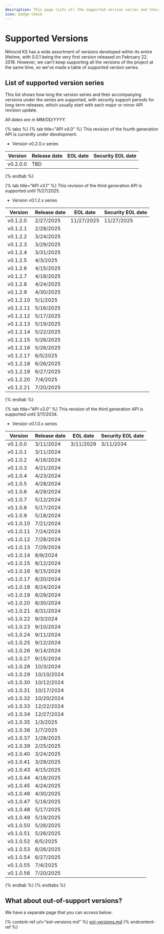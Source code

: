 ```yaml
---
description: This page lists all the supported version series and their history.
icon: badge-check
---
```


# Supported Versions

Nitrocid KS has a wide assortment of versions developed within its entire lifetime, with 0.0.1 being the very first version released on February 22, 2018. However, we can't keep supporting all the versions of the project at the same time, so we've made a table of supported version series.

## List of supported version series

This list shows how long the version series and their accompanying versions under the series are supported, with security support periods for long-term releases, which usually start with each major or minor API revision update.

_All dates are in MM/DD/YYYY._

{% tabs %}
{% tab title="API v4.0" %}
This revision of the fourth generation API is currently under development.

* Version v0.2.0.x series

| Version  | Release date | EOL date | Security EOL date |
| -------- | ------------ | -------- | ----------------- |
| v0.2.0.0 | TBD          |          |                   |
{% endtab %}

{% tab title="API v3.1" %}
This revision of the third generation API is supported until 11/27/2025.

* Version v0.1.2.x series

| Version   | Release date | EOL date   | Security EOL date |
| --------- | ------------ | ---------- | ----------------- |
| v0.1.2.0  | 2/27/2025    | 11/27/2025 | 11/27/2025        |
| v0.1.2.1  | 2/28/2025    |            |                   |
| v0.1.2.2  | 3/24/2025    |            |                   |
| v0.1.2.3  | 3/29/2025    |            |                   |
| v0.1.2.4  | 3/31/2025    |            |                   |
| v0.1.2.5  | 4/3/2025     |            |                   |
| v0.1.2.6  | 4/15/2025    |            |                   |
| v0.1.2.7  | 4/18/2025    |            |                   |
| v0.1.2.8  | 4/24/2025    |            |                   |
| v0.1.2.9  | 4/30/2025    |            |                   |
| v0.1.2.10 | 5/1/2025     |            |                   |
| v0.1.2.11 | 5/16/2025    |            |                   |
| v0.1.2.12 | 5/17/2025    |            |                   |
| v0.1.2.13 | 5/19/2025    |            |                   |
| v0.1.2.14 | 5/22/2025    |            |                   |
| v0.1.2.15 | 5/26/2025    |            |                   |
| v0.1.2.16 | 5/26/2025    |            |                   |
| v0.1.2.17 | 6/5/2025     |            |                   |
| v0.1.2.18 | 6/26/2025    |            |                   |
| v0.1.2.19 | 6/27/2025    |            |                   |
| v0.1.2.20 | 7/4/2025     |            |                   |
| v0.1.2.21 | 7/20/2025    |            |                   |
{% endtab %}

{% tab title="API v3.0" %}
This revision of the third generation API is supported until 3/11/2034.

* Version v0.1.0.x series

| Version   | Release date | EOL date  | Security EOL date |
| --------- | ------------ | --------- | ----------------- |
| v0.1.0.0  | 3/11/2024    | 3/11/2029 | 3/11/2034         |
| v0.1.0.1  | 3/11/2024    |           |                   |
| v0.1.0.2  | 4/16/2024    |           |                   |
| v0.1.0.3  | 4/21/2024    |           |                   |
| v0.1.0.4  | 4/23/2024    |           |                   |
| v0.1.0.5  | 4/28/2024    |           |                   |
| v0.1.0.6  | 4/29/2024    |           |                   |
| v0.1.0.7  | 5/12/2024    |           |                   |
| v0.1.0.8  | 5/17/2024    |           |                   |
| v0.1.0.9  | 5/18/2024    |           |                   |
| v0.1.0.10 | 7/21/2024    |           |                   |
| v0.1.0.11 | 7/24/2024    |           |                   |
| v0.1.0.12 | 7/28/2024    |           |                   |
| v0.1.0.13 | 7/29/2024    |           |                   |
| v0.1.0.14 | 8/9/2024     |           |                   |
| v0.1.0.15 | 8/12/2024    |           |                   |
| v0.1.0.16 | 8/15/2024    |           |                   |
| v0.1.0.17 | 8/20/2024    |           |                   |
| v0.1.0.18 | 8/24/2024    |           |                   |
| v0.1.0.19 | 8/29/2024    |           |                   |
| v0.1.0.20 | 8/30/2024    |           |                   |
| v0.1.0.21 | 8/31/2024    |           |                   |
| v0.1.0.22 | 9/3/2024     |           |                   |
| v0.1.0.23 | 9/10/2024    |           |                   |
| v0.1.0.24 | 9/11/2024    |           |                   |
| v0.1.0.25 | 9/12/2024    |           |                   |
| v0.1.0.26 | 9/14/2024    |           |                   |
| v0.1.0.27 | 9/15/2024    |           |                   |
| v0.1.0.28 | 10/3/2024    |           |                   |
| v0.1.0.29 | 10/10/2024   |           |                   |
| v0.1.0.30 | 10/12/2024   |           |                   |
| v0.1.0.31 | 10/17/2024   |           |                   |
| v0.1.0.32 | 10/20/2024   |           |                   |
| v0.1.0.33 | 12/22/2024   |           |                   |
| v0.1.0.34 | 12/27/2024   |           |                   |
| v0.1.0.35 | 1/3/2025     |           |                   |
| v0.1.0.36 | 1/7/2025     |           |                   |
| v0.1.0.37 | 1/28/2025    |           |                   |
| v0.1.0.39 | 2/25/2025    |           |                   |
| v0.1.0.40 | 3/24/2025    |           |                   |
| v0.1.0.41 | 3/29/2025    |           |                   |
| v0.1.0.43 | 4/15/2025    |           |                   |
| v0.1.0.44 | 4/18/2025    |           |                   |
| v0.1.0.45 | 4/24/2025    |           |                   |
| v0.1.0.46 | 4/30/2025    |           |                   |
| v0.1.0.47 | 5/16/2025    |           |                   |
| v0.1.0.48 | 5/17/2025    |           |                   |
| v0.1.0.49 | 5/19/2025    |           |                   |
| v0.1.0.50 | 5/26/2025    |           |                   |
| v0.1.0.51 | 5/26/2025    |           |                   |
| v0.1.0.52 | 6/5/2025     |           |                   |
| v0.1.0.53 | 6/26/2025    |           |                   |
| v0.1.0.54 | 6/27/2025    |           |                   |
| v0.1.0.55 | 7/4/2025     |           |                   |
| v0.1.0.56 | 7/20/2025    |           |                   |
{% endtab %}
{% endtabs %}

## What about out-of-support versions?

We have a separate page that you can access below:

{% content-ref url="eol-versions.md" %}
[eol-versions.md](eol-versions.md)
{% endcontent-ref %}
